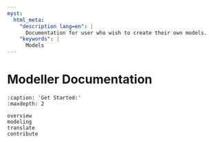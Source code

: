 ```yaml
---
myst:
  html_meta:
    "description lang=en": |
      Documentation for user who wish to create their own models.
    "keywords": |
      Models
---
```


# Modeller Documentation

```{toctree}
:caption: 'Get Started:'
:maxdepth: 2

overview
modeling
translate
contribute
```